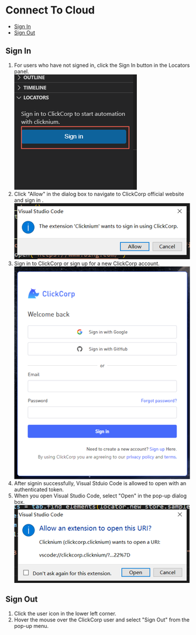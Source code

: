 # Connect To Cloud<!-- {docsify-ignore-all} -->

  - [Sign In](#sign-in)
  - [Sign Out](#sign-out)

## Sign In
1. For users who have not signed in, click the Sign In button in the Locators panel.  
   ![vscode sign in](../../img/vscode-sign-in.png)
2. Click "Allow" in the dialog box to navigate to ClickCorp official website and sign in .  
   ![confirm dialog](../../img/vscode-sign-in-dialog.png)
3. Sign in to ClickCorp or sign up for a new ClickCorp account.  
   ![clickcorp site](../../img/vscode-clickcorp-site.png)
4. After signin successfully, Visual Stduio Code is allowed to open with an authenticated token.  
5. When you open Visual Studio Code, select "Open" in the pop-up dialog box.  
   ![clickcorp site](../../img/vscode-open-uri.png)

## Sign Out
1. Click the user icon in the lower left corner.  
2. Hover the mouse over the ClickCorp user and select "Sign Out" from the pop-up menu.  